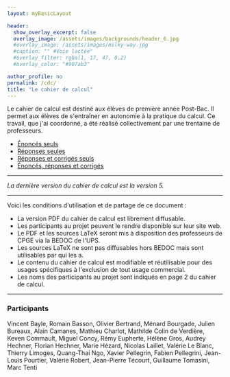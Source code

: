 ```yaml
---
layout: myBasicLayout

header:
  show_overlay_excerpt: false
  overlay_image: /assets/images/backgrounds/header_6.jpg
  #overlay_image: /assets/images/milky-way.jpg
  #caption: "" #Voie lactée"
  #overlay_filter: rgba(1, 17, 47, 0.2)
  #overlay_color: "#907ab3"

author_profile: no
permalink: /cdc/
title: "Le cahier de calcul"
---
```



Le cahier de calcul est destiné aux élèves de première année Post-Bac. Il permet aux élèves de s'entraîner en autonomie à la pratique du calcul. Ce travail, que j'ai coordonné, a été réalisé collectivement par une trentaine de professeurs.
- [Énoncés seuls](cahier_de_calcul_enonces_v5.pdf)
- [Réponses seules](cahier_de_calcul_reponses_v5.pdf)
- [Réponses et corrigés seuls](cahier_de_calcul_corriges_v5.pdf)
- [Énoncés, réponses et corrigés](cahier_de_calcul_v5.pdf)

---

*La dernière version du cahier de calcul est la version 5.*

---

Voici les conditions d'utilisation et de partage de ce document : 
- La version PDF du cahier de calcul est librement diffusable.
- Les participants au projet peuvent le rendre disponible sur leur site web.
- Le PDF et les sources LaTeX seront mis à disposition des professeurs de CPGE via la BEDOC de l'UPS.
- Les sources LaTeX ne sont pas diffusables hors BEDOC mais sont utilisables par qui les a.
- Le contenu du cahier de calcul est modifiable et réutilisable pour des usages spécifiques à l'exclusion de tout usage commercial.
- Les noms des participants au projet sont indiqués en page 2 du cahier de calcul.

---

### Participants
Vincent Bayle, Romain Basson, Olivier Bertrand, Ménard Bourgade, Julien Bureaux, Alain Camanes, Mathieu Charlot, Mathilde Colin de Verdière, Keven Commault, Miguel Concy, Rémy Eupherte, Hélène Gros, Audrey Hechner, Florian Hechner, Marie Hézard, Nicolas Laillet, Valérie Le Blanc, Thierry Limoges, Quang-Thai Ngo, Xavier Pellegrin, Fabien Pellegrini, Jean-Louis Pourtier, Valérie Robert, Jean-Pierre Técourt, Guillaume Tomasini, Marc Tenti
